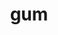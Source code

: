 ---
category: 3-letters
denotation: null
name: gum
reference_link: https://www.etymonline.com/word/gum
root_language: null
root_name: null
title: gum
type: free
word_sums:
- respelling: gum
  sum: 'Gum + '
---